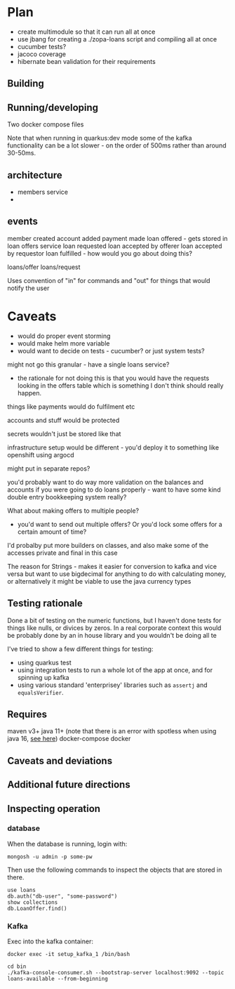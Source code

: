 # Plan

- create multimodule so that it can run all at once
- use jbang for creating a ./zopa-loans script and compiling all at once
- cucumber tests?
- jacoco coverage
- hibernate bean validation for their requirements

## Building

## Running/developing

Two docker compose files

Note that when running in quarkus:dev mode some of the kafka functionality can be a lot slower - on the order of 500ms
rather than around 30-50ms.

## architecture

- members service
-

## events

member created account added payment made loan offered - gets stored in loan offers service loan requested loan accepted
by offerer loan accepted by requestor loan fulfilled - how would you go about doing this?

loans/offer loans/request

Uses convention of "in" for commands and "out" for things that would notify the user

# Caveats

- would do proper event storming
- would make helm more variable
- would want to decide on tests - cucumber? or just system tests?

might not go this granular - have a single loans service?

- the rationale for not doing this is that you would have the requests looking in the offers table which is something I
don't think should really happen.

things like payments would do fulfilment etc

accounts and stuff would be protected

secrets wouldn't just be stored like that

infrastructure setup would be different - you'd deploy it to something like openshift using argocd

might put in separate repos?

you'd probably want to do way more validation on the balances and accounts if you were going to do loans properly - want
to have some kind double entry bookkeeping system really?

What about making offers to multiple people?

- you'd want to send out multiple offers? Or you'd lock some offers for a certain amount of time?

I'd probalby put more builders on classes, and also make some of the accesses private and final in this case

The reason for Strings - makes it easier for conversion to kafka and vice versa but want to use bigdecimal for anything
to do with calculating money, or alternatively it might be viable to use the java currency types

## Testing rationale

Done a bit of testing on the numeric functions, but I haven't done tests for things like nulls, or divices by zeros. In
a real corporate context this would be probably done by an in house library and you wouldn't be doing all te

I've tried to show a few different things for testing: 
- using quarkus test
- using integration tests to run a whole lot of the app at once, and for spinning up kafka
- using various standard 'enterprisey' libraries such as `assertj` and `equalsVerifier`.  

## Requires

maven v3+ java 11+ (note that there is an error with spotless when using java
16, [see here](https://github.com/diffplug/spotless/issues/834))
docker-compose docker

## Caveats and deviations


## Additional future directions

## Inspecting operation

### database

When the database is running, login with:

```shell
mongosh -u admin -p some-pw
```

Then use the following commands to inspect the objects that are stored in there.

```shell
use loans 
db.auth("db-user", "some-password")
show collections 
db.LoanOffer.find()
```

### Kafka

Exec into the kafka container: 
```shell
docker exec -it setup_kafka_1 /bin/bash
```

```shell
cd bin
./kafka-console-consumer.sh --bootstrap-server localhost:9092 --topic loans-available --from-beginning
```